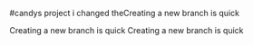 #candys project
i changed theCreating a new branch is quick

Creating a new branch is quick
Creating a new branch is quick
